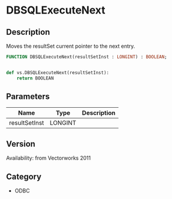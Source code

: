 # DBSQLExecuteNext

## Description
Moves the resultSet current pointer to the next entry.

```pascal
FUNCTION DBSQLExecuteNext(resultSetInst : LONGINT) : BOOLEAN;
```

```python

def vs.DBSQLExecuteNext(resultSetInst):
    return BOOLEAN
```

## Parameters
|Name|Type|Description|
|---|---|---|
|resultSetInst|LONGINT||

## Version
Availability: from Vectorworks 2011
## Category
* ODBC

